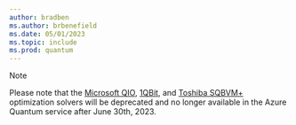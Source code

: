 ```yaml
---
author: bradben
ms.author: brbenefield
ms.date: 05/01/2023
ms.topic: include
ms.prod: quantum
---
```


> [!NOTE]
> Please note that the [Microsoft QIO](xref:microsoft.quantum.optimization.providers.microsoft.qio), [1QBit](xref:microsoft.quantum.optimization.providers.1qbit), and [Toshiba SQBVM+](xref:microsoft.quantum.optimization.providers.toshiba) optimization solvers will be deprecated and no longer available in the Azure Quantum service after June 30th, 2023.